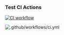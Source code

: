 ### Test CI Actions

[![CI workflow](https://github.com/mauvais2/pytestexample/actions/workflows/ci.yml/badge.svg)](https://github.com/mauvais2/pytestexample/actions/workflows/ci.yml)

![.github/workflows/ci.yml](https://github.com/mauvais2/pytestexample/workflows/.github/workflows/ci.yml/badge.svg)


